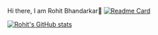 Hi there, I am Rohit Bhandarkar👋
[![Readme Card](https://github-readme-stats.vercel.app/api/pin/?username=RohitBhandarkar&repo=github-readme-stats)](https://github.com/RohitBhandarkar/github-readme-stats)
<!--
**RohitBhandarkar/RohitBhandarkar** is a ✨ _special_ ✨ repository because its `README.md` (this file) appears on your GitHub profile.

Here are some ideas to get you started:

- 🔭 I’m currently working on vulnerability testing in blockchains.
- 🌱 I’m currently learning backend and full stack web3 development.
- 📫 Reach me at rohitbhandarkar@hotmail.com
-->
[![Rohit's GitHub stats](https://github-readme-stats.vercel.app/api?username=RohitBhandarkar)](https://github.com/anuraghazra/github-readme-stats)
